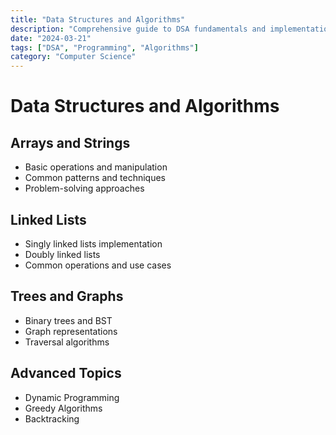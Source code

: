 ```yaml
---
title: "Data Structures and Algorithms"
description: "Comprehensive guide to DSA fundamentals and implementations"
date: "2024-03-21"
tags: ["DSA", "Programming", "Algorithms"]
category: "Computer Science"
---
```


# Data Structures and Algorithms

## Arrays and Strings
- Basic operations and manipulation
- Common patterns and techniques
- Problem-solving approaches

## Linked Lists
- Singly linked lists implementation
- Doubly linked lists
- Common operations and use cases

## Trees and Graphs
- Binary trees and BST
- Graph representations
- Traversal algorithms

## Advanced Topics
- Dynamic Programming
- Greedy Algorithms
- Backtracking